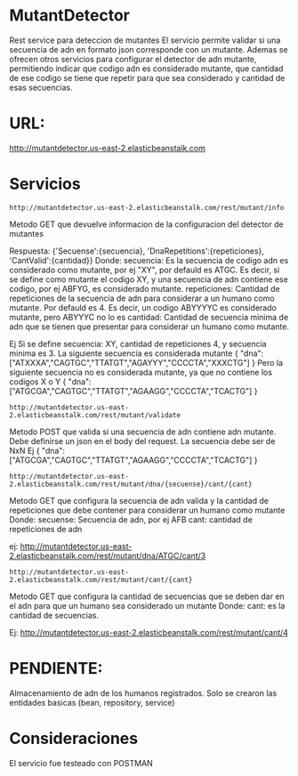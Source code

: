 # MutantDetector
Rest service para deteccion de mutantes
El servicio permite validar si una secuencia de adn en formato json corresponde con un mutante. Ademas se ofrecen otros servicios para configurar el detector de adn mutante, permitiendo indicar que codigo adn es considerado mutante, que cantidad de ese codigo se tiene que repetir para que sea considerado y cantidad de esas secuencias.

# URL:
http://mutantdetector.us-east-2.elasticbeanstalk.com

# Servicios

	http://mutantdetector.us-east-2.elasticbeanstalk.com/rest/mutant/info

Metodo GET que devuelve informacion de la configuracion del detector de mutantes
 
Respuesta: {'Secuense':{secuencia}, 'DnaRepetitions':{repeticiones}, 'CantValid':{cantidad}}
Donde:
	secuencia: Es la secuencia de codigo adn es considerado como mutante, por ej "XY", por defauld es ATGC. Es decir, si se define como mutante el codigo XY, y una secuencia de adn contiene ese codigo, por ej ABFYG, es considerado mutante.
	repeticiones: Cantidad de repeticiones de la secuencia de adn para considerar a un humano como mutante. Por defauld es 4. Es decir, un codigo ABYYYYC es considerado mutante, pero ABYYYC no lo es
	cantidad: Cantidad de secuencia minima de adn que se tienen que presentar para considerar un humano como mutante.
	
Ej Si se define secuencia: XY, cantidad de repeticiones 4, y secuencia minima es 3. La siguiente secuencia es considerada mutante
{
"dna":["ATXXXA","CAGTGC","TTATGT","AGAYYY","CCCCTA","XXXCTG"]
}
Pero la siguiente secuencia no es considerada mutante, ya que no contiene los codigos X o Y
{
"dna":["ATGCGA","CAGTGC","TTATGT","AGAAGG","CCCCTA","TCACTG"]
}
	
	http://mutantdetector.us-east-2.elasticbeanstalk.com/rest/mutant/validate

Metodo POST que valida si una secuencia de adn contiene adn mutante. Debe definirse un json en el body del request. La secuencia debe ser de NxN
Ej
{
"dna":["ATGCGA","CAGTGC","TTATGT","AGAAGG","CCCCTA","TCACTG"]
}


	http://mutantdetector.us-east-2.elasticbeanstalk.com/rest/mutant/dna/{secuense}/cant/{cant}

Metodo GET que configura la secuencia de adn valida y la cantidad de repeticiones que debe contener para considerar un humano como mutante
Donde: 	secuense: Secuencia de adn, por ej AFB
		cant: cantidad de repeticiones de adn
		
ej: http://mutantdetector.us-east-2.elasticbeanstalk.com/rest/mutant/dna/ATGC/cant/3

	http://mutantdetector.us-east-2.elasticbeanstalk.com/rest/mutant/cant/{cant}
Metodo GET que configura la cantidad de secuencias que se deben dar en el adn para que un humano sea considerado un mutante
Donde: cant: es la cantidad de secuencias.

Ej: http://mutantdetector.us-east-2.elasticbeanstalk.com/rest/mutant/cant/4

# PENDIENTE:

Almacenamiento de adn de los humanos registrados. Solo se crearon las entidades basicas (bean, repository, service)

# Consideraciones

El servicio fue testeado con POSTMAN

